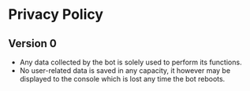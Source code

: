 # Privacy Policy
## Version 0
- Any data collected by the bot is solely used to perform its functions. <br />
- No user-related data is saved in any capacity, it however may be displayed to the console which is lost any time the bot reboots.
